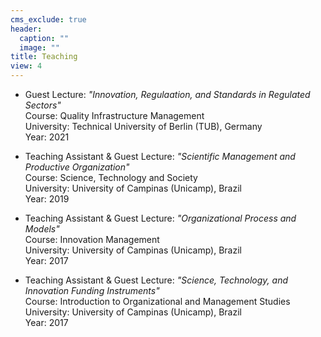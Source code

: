 ```yaml
---
cms_exclude: true
header:
  caption: ""
  image: ""
title: Teaching
view: 4
---
```



- Guest Lecture: *"Innovation, Regulaation, and Standards in Regulated Sectors"*   
Course: Quality Infrastructure Management   
University: Technical University of Berlin (TUB), Germany  
Year: 2021  

- Teaching Assistant & Guest Lecture: *"Scientific Management and Productive Organization"*  
Course: Science, Technology and Society  
University: University of Campinas (Unicamp), Brazil  
Year: 2019  

- Teaching Assistant & Guest Lecture: *"Organizational Process and Models"*  
Course: Innovation Management  
University: University of Campinas (Unicamp), Brazil  
Year: 2017  

- Teaching Assistant & Guest Lecture: *"Science, Technology, and Innovation Funding Instruments"*  
Course: Introduction to Organizational and Management Studies  
University: University of Campinas (Unicamp), Brazil  
Year: 2017  
